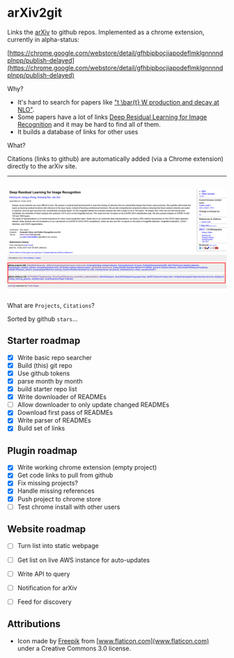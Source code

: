 # arXiv2git
Links the [arXiv](http://arxiv.org/) to github repos. Implemented as a chrome extension, currently in alpha-status:

[https://chrome.google.com/webstore/detail/gfhbipbocjiapodeflmklgnnnndplnpp/publish-delayed](https://chrome.google.com/webstore/detail/gfhbipbocjiapodeflmklgnnnndplnpp/publish-delayed)

Why?

+ It's hard to search for papers like ["t \bar{t} W production and decay at NLO"](http://arxiv.org/abs/1204.5678).
+ Some papers have a lot of links [Deep Residual Learning for Image Recognition](http://arxiv.org/abs/1512.03385) and it may be hard to find all of them.
+ It builds a database of links for other uses

What?

Citations (links to github) are automatically added (via a Chrome extension) directly to the arXiv site.

-------------------------------------------------------------------------
![](writeup/example_screen.png)
-------------------------------------------------------------------------

What are `Projects`, `Citations`?

Sorted by github `stars`...
  

## Starter roadmap

- [x] Write basic repo searcher
- [x] Build (this) git repo
- [x] Use github tokens
- [x] parse month by month
- [x] build starter repo list
- [x] Write downloader of READMEs
- [ ] Allow downloader to only update changed READMEs
- [x] Download first pass of READMEs
- [x] Write parser of READMEs
- [x] Build set of links

## Plugin roadmap

- [x] Write working chrome extension (empty project)
- [x] Get code links to pull from github
- [x] Fix missing projects?
- [x] Handle missing references
- [x] Push project to chrome store
- [ ] Test chrome install with other users

## Website roadmap

- [ ] Turn list into static webpage
- [ ] Get list on live AWS instance for auto-updates
- [ ] Write API to query
- [ ] Notification for arXiv
- [ ] Feed for discovery


## Attributions
  
+ Icon made by [Freepik](http://www.flaticon.com/authors/freepik) from [www.flaticon.com](www.flaticon.com) under a Creative Commons 3.0 license.
